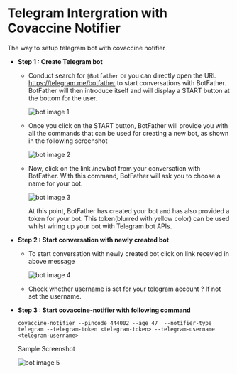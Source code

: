 # Telegram Intergration with Covaccine Notifier

The way to setup telegram bot with covaccine notifier

* **Step 1 : Create Telegram bot**
    * Conduct search for ```@Botfather```  or you can directly open the URL https://telegram.me/botfather to start conversations with BotFather. BotFather will then introduce itself and will display a START button at the bottom for the user.

         ![bot image 1](./images/telegram-bot-creation-1.jpg)
    
    * Once you click on the START button, BotFather will provide you with all the commands that can be used for creating a new bot, as shown in the following screenshot

         ![bot image 2](./images/telegram-bot-creation-2.jpg)
    
    * Now, click on the link /newbot from your conversation with BotFather. With this command, BotFather will ask you to choose a name for your bot.

        ![bot image 3](./images/telegram-bot-creation-3.jpg)

        At this point, BotFather has created your bot and has also provided a token for your bot. This token(blurred with yellow color) can be used whilst wiring up your bot with Telegram bot APIs.


* **Step 2 : Start conversation with newly created bot**

    *   To start conversation with newly created bot click on link recevied in above message 

        ![bot image 4](./images/telegram-bot-creation-4.jpg)

    
    *   Check whether username is set for your telegram account ? 
        If not set the username.

* **Step 3 : Start covaccine-notifier with following command**

    ```
    covaccine-notifier --pincode 444002 --age 47  --notifier-type telegram --telegram-token <telegram-token> --telegram-username <telegram-username>
    ```

    Sample Screenshot

    ![bot image 5](./images/telegram-bot-creation-5.jpg)


         


